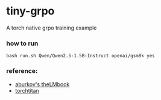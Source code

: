 # tiny-grpo

A torch native grpo training example

### how to run

`bash run.sh Qwen/Qwen2.5-1.5B-Instruct openai/gsm8k yes`


### reference:
- [aburkov's theLMbook](https://github.com/aburkov/theLMbook/blob/main/GRPO_From_Scratch_Multi_GPU_DataParallel_Qwen_2_5_1_5B_Instruct.ipynb)
- [torchtitan](https://github.com/pytorch/torchtitan)
